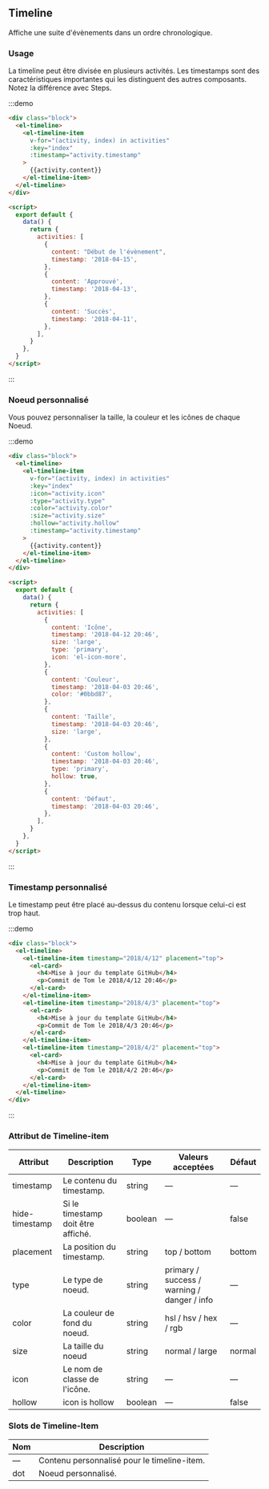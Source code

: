 ## Timeline

Affiche une suite d'évènements dans un ordre chronologique.

### Usage

La timeline peut être divisée en plusieurs activités. Les timestamps sont des caractéristiques importantes qui les distinguent des autres composants. Notez la différence avec Steps.

:::demo

```html
<div class="block">
  <el-timeline>
    <el-timeline-item
      v-for="(activity, index) in activities"
      :key="index"
      :timestamp="activity.timestamp"
    >
      {{activity.content}}
    </el-timeline-item>
  </el-timeline>
</div>

<script>
  export default {
    data() {
      return {
        activities: [
          {
            content: "Début de l'évènement",
            timestamp: '2018-04-15',
          },
          {
            content: 'Approuvé',
            timestamp: '2018-04-13',
          },
          {
            content: 'Succès',
            timestamp: '2018-04-11',
          },
        ],
      }
    },
  }
</script>
```

:::

### Noeud personnalisé

Vous pouvez personnaliser la taille, la couleur et les icônes de chaque Noeud.

:::demo

```html
<div class="block">
  <el-timeline>
    <el-timeline-item
      v-for="(activity, index) in activities"
      :key="index"
      :icon="activity.icon"
      :type="activity.type"
      :color="activity.color"
      :size="activity.size"
      :hollow="activity.hollow"
      :timestamp="activity.timestamp"
    >
      {{activity.content}}
    </el-timeline-item>
  </el-timeline>
</div>

<script>
  export default {
    data() {
      return {
        activities: [
          {
            content: 'Icône',
            timestamp: '2018-04-12 20:46',
            size: 'large',
            type: 'primary',
            icon: 'el-icon-more',
          },
          {
            content: 'Couleur',
            timestamp: '2018-04-03 20:46',
            color: '#0bbd87',
          },
          {
            content: 'Taille',
            timestamp: '2018-04-03 20:46',
            size: 'large',
          },
          {
            content: 'Custom hollow',
            timestamp: '2018-04-03 20:46',
            type: 'primary',
            hollow: true,
          },
          {
            content: 'Défaut',
            timestamp: '2018-04-03 20:46',
          },
        ],
      }
    },
  }
</script>
```

:::

### Timestamp personnalisé

Le timestamp peut être placé au-dessus du contenu lorsque celui-ci est trop haut.

:::demo

```html
<div class="block">
  <el-timeline>
    <el-timeline-item timestamp="2018/4/12" placement="top">
      <el-card>
        <h4>Mise à jour du template GitHub</h4>
        <p>Commit de Tom le 2018/4/12 20:46</p>
      </el-card>
    </el-timeline-item>
    <el-timeline-item timestamp="2018/4/3" placement="top">
      <el-card>
        <h4>Mise à jour du template GitHub</h4>
        <p>Commit de Tom le 2018/4/3 20:46</p>
      </el-card>
    </el-timeline-item>
    <el-timeline-item timestamp="2018/4/2" placement="top">
      <el-card>
        <h4>Mise à jour du template GitHub</h4>
        <p>Commit de Tom le 2018/4/2 20:46</p>
      </el-card>
    </el-timeline-item>
  </el-timeline>
</div>
```

:::

### Attribut de Timeline-item

| Attribut       | Description                        | Type    | Valeurs acceptées                           | Défaut |
| -------------- | ---------------------------------- | ------- | ------------------------------------------- | ------ |
| timestamp      | Le contenu du timestamp.           | string  | —                                           | —      |
| hide-timestamp | Si le timestamp doit être affiché. | boolean | —                                           | false  |
| placement      | La position du timestamp.          | string  | top / bottom                                | bottom |
| type           | Le type de noeud.                  | string  | primary / success / warning / danger / info | —      |
| color          | La couleur de fond du noeud.       | string  | hsl / hsv / hex / rgb                       | —      |
| size           | La taille du noeud                 | string  | normal / large                              | normal |
| icon           | Le nom de classe de l'icône.       | string  | —                                           | —      |
| hollow         | icon is hollow                     | boolean | —                                           | false  |

### Slots de Timeline-Item

| Nom | Description                                 |
| --- | ------------------------------------------- |
| —   | Contenu personnalisé pour le timeline-item. |
| dot | Noeud personnalisé.                         |
